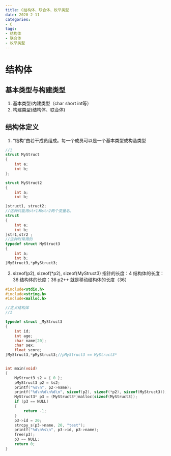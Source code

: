 ```yaml
---
title: C结构体、联合体、枚举类型
date: 2020-2-11
categories: 
- C
tags: 
- 结构体
- 联合体
- 枚举类型
---
```


# 结构体
## 基本类型与构建类型
1. 基本类型/内建类型（char short int等）
2. 构建类型(结构体、联合体)

## 结构体定义
1. “结构”由若干成员组成。每一个成员可以是一个基本类型或构造类型

```c
//1
struct MyStruct
{
	int a;
	int b;
};

struct MyStruct2
{
	int a;
	int b;

}struct1, struct2;
//这种只能用str1和str2两个变量名。
struct 
{
	int a;
	int b;
}str1,str2 ;
//这种时常用的
typedef struct MyStruct3
{
	int a;
	int b;
}MyStruct3,*pMyStruct3;
```

2. sizeof(p2), sizeof(*p2), sizeof(MyStruct3)  指针的长度：4 结构体的长度：36 结构体的长度：36 p2++  就是移动结构体的长度（36）

```c
#include<stdio.h>
#include<string.h>
#include<malloc.h>

//定义结构体
//1

typedef struct _MyStruct3
{
	int id;
	int age;
	char name[20];
	char sex;
	float score;
}MyStruct3,*pMyStruct3;//pMyStruct3 == MyStruct3*


int main(void)
{
	MyStruct3 s2 = { 0 };
	pMyStruct3 p2 = &s2;
	printf("%s\n", p2->name);
	printf("%d\n%d\n%d\n", sizeof(p2), sizeof(*p2), sizeof(MyStruct3));
	MyStruct3* p3 = (MyStruct3*)malloc(sizeof(MyStruct3));
	if (p3 == NULL)
	{
		return -1;
	}
	p3->id = 20;
	strcpy_s(p3->name, 20, "test");
	printf("%d\n%s\n", p3->id, p3->name);
	free(p3);
	p3 == NULL;
	return 0;
}
```